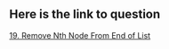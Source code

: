 ## Here is the link to question
[19. Remove Nth Node From End of List](https://leetcode.com/problems/remove-nth-node-from-end-of-list/)

